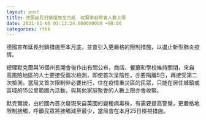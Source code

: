 ```yaml
---
layout: post
title: 德國延長封鎖措施至月底　收緊家庭聚會人數上限
date: 2021-01-06 03:13:24.000000000 +08:00
categories: rthk
---
```


德國宣布延長封鎖措施至本月底，並會引入更嚴格的限制措施，以遏止新型肺炎疫情。

總理默克爾與16個州長開會後作出有關公布，商店、餐廳和學校維持關閉，來自高風險地區的人士要接受兩次檢測，即使首次呈陰性，亦要隔離5日，再接受第二次檢測。當局又首次限制非必要出行，住在疫情重災區的民眾，只能在居住城鎮或區域的15公里範圍內活動，與其他家庭聚會的人數上限亦會收緊。

默克爾說，由於國內首次發現來自英國的變種病毒株，有需要提高警覺，更嚴格地限制接觸，呼籲民眾將接觸減至最少，當局會在本月25日檢視措施。
